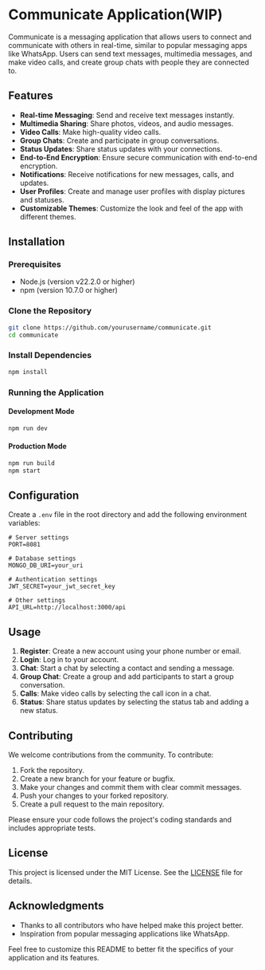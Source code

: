 # Communicate Application(WIP)

Communicate is a messaging application that allows users to connect and communicate with others in real-time, similar to popular messaging apps like WhatsApp. Users can send text messages, multimedia messages, and make video calls, and create group chats with people they are connected to.

## Features

- **Real-time Messaging**: Send and receive text messages instantly.
- **Multimedia Sharing**: Share photos, videos, and audio messages.
- **Video Calls**: Make high-quality video calls.
- **Group Chats**: Create and participate in group conversations.
- **Status Updates**: Share status updates with your connections.
- **End-to-End Encryption**: Ensure secure communication with end-to-end encryption.
- **Notifications**: Receive notifications for new messages, calls, and updates.
- **User Profiles**: Create and manage user profiles with display pictures and statuses.
- **Customizable Themes**: Customize the look and feel of the app with different themes.

## Installation

### Prerequisites

- Node.js (version v22.2.0 or higher)
- npm (version 10.7.0 or higher)

### Clone the Repository

```bash
git clone https://github.com/yourusername/communicate.git
cd communicate
```

### Install Dependencies

```bash
npm install
```

### Running the Application

#### Development Mode

```bash
npm run dev
```

#### Production Mode

```bash
npm run build
npm start
```

## Configuration

Create a `.env` file in the root directory and add the following environment variables:

```plaintext
# Server settings
PORT=8081

# Database settings
MONGO_DB_URI=your_uri

# Authentication settings
JWT_SECRET=your_jwt_secret_key

# Other settings
API_URL=http://localhost:3000/api
```

## Usage

1. **Register**: Create a new account using your phone number or email.
2. **Login**: Log in to your account.
3. **Chat**: Start a chat by selecting a contact and sending a message.
4. **Group Chat**: Create a group and add participants to start a group conversation.
5. **Calls**: Make video calls by selecting the call icon in a chat.
6. **Status**: Share status updates by selecting the status tab and adding a new status.

## Contributing

We welcome contributions from the community. To contribute:

1. Fork the repository.
2. Create a new branch for your feature or bugfix.
3. Make your changes and commit them with clear commit messages.
4. Push your changes to your forked repository.
5. Create a pull request to the main repository.

Please ensure your code follows the project's coding standards and includes appropriate tests.

## License

This project is licensed under the MIT License. See the [LICENSE](LICENSE) file for details.

## Acknowledgments

- Thanks to all contributors who have helped make this project better.
- Inspiration from popular messaging applications like WhatsApp.



Feel free to customize this README to better fit the specifics of your application and its features.
